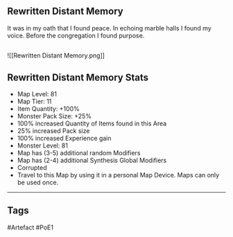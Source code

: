 ## Rewritten Distant Memory
It was in my oath that I found peace.
In echoing marble halls I found my voice.
Before the congregation I found purpose.
##
![[Rewritten Distant Memory.png]]
## Rewritten Distant Memory Stats
- Map Level: 81
- Map Tier: 11
- Item Quantity: +100%
- Monster Pack Size: +25%
- 100% increased Quantity of Items found in this Area
- 25% increased Pack size
- 100% increased Experience gain
- Monster Level: 81
- Map has (3-5) additional random Modifiers
- Map has (2-4) additional Synthesis Global Modifiers
- Corrupted
- Travel to this Map by using it in a personal Map Device. Maps can only be used once.


---
## Tags
#Artefact
#PoE1